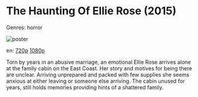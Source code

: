 # The Haunting Of Ellie Rose (2015)

Genres: horror

![poster](http://image.tmdb.org/t/p/w500/6lWXzqMTSgPab5EVEeAXn1Lu0oz.jpg)

en:
  [720p](magnet:?xt=urn:btih:948764F16492F8D263B6C9394FD2FAEE3D972DBA&tr=udp://glotorrents.pw:6969/announce&tr=udp://tracker.opentrackr.org:1337/announce&tr=udp://torrent.gresille.org:80/announce&tr=udp://tracker.openbittorrent.com:80&tr=udp://tracker.coppersurfer.tk:6969&tr=udp://tracker.leechers-paradise.org:6969&tr=udp://p4p.arenabg.ch:1337&tr=udp://tracker.internetwarriors.net:1337)
  [1080p](magnet:?xt=urn:btih:D7DDC0FFF276B2DED963724463CF48D60AC94D39&tr=udp://glotorrents.pw:6969/announce&tr=udp://tracker.opentrackr.org:1337/announce&tr=udp://torrent.gresille.org:80/announce&tr=udp://tracker.openbittorrent.com:80&tr=udp://tracker.coppersurfer.tk:6969&tr=udp://tracker.leechers-paradise.org:6969&tr=udp://p4p.arenabg.ch:1337&tr=udp://tracker.internetwarriors.net:1337)
  


Torn by years in an abusive marriage, an emotional Ellie Rose arrives alone at the family cabin on the East Coast. Her story and motives for being there are unclear. Arriving unprepared and packed with few supplies she seems anxious at either leaving or someone else arriving. The cabin unused for years, still holds memories providing hints of a shattered family.